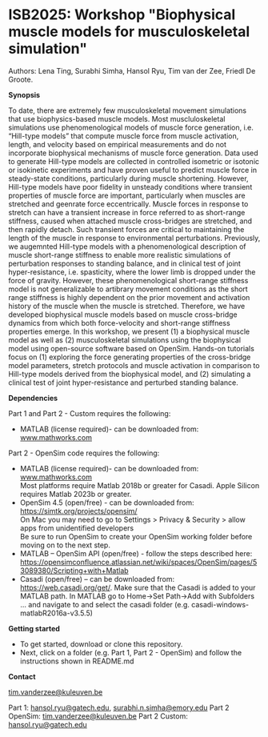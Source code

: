 # ISB2025: Workshop "Biophysical muscle models for musculoskeletal simulation"
Authors: Lena Ting, Surabhi Simha, Hansol Ryu, Tim van der Zee, Friedl De Groote.

**Synopsis**

To date, there are extremely few musculoskeletal movement simulations that use biophysics-based muscle models. Most muscluloskeletal simulations use phenomenological models of muscle force generation, i.e. “Hill-type models” that compute muscle force from  muscle activation, length, and velocity based on empirical measurements and do not incorporate biophysical mechanisms of muscle force generation. Data used to generate Hill-type models are collected in controlled isometric or isotonic or isokinetic experiments and have proven useful to predict muscle force in steady-state conditions, particularly during muscle shortening. However, Hill-type models have poor fidelity in unsteady conditions where transient properties of muscle force are important, particularly when muscles are stretched and geenrate force eccentrically. Muscle forces in response to stretch can have a transient increase in force referred to as short-range stiffness, caused when attached muscle cross-bridges are stretched, and then rapidly detach. Such transient forces are critical to maintaining the length of the muscle in response to environmental perturbations. Previously, we augemnted Hill-type models with a phenomenological description of muscle short-range stiffness to enable more realistic simulations of perturbation responses to standing balance, and in clinical test of joint hyper-resistance, i.e. spasticity, where the lower limb is dropped under the force of gravity. However, these phenomenological short-range stiffness model is not generalizable to artibrary movement conditions as the short range stiffness is highly dependent on the prior movement and activation history of the muscle when the muscle is stretched. Therefore, we have developed biophysical muscle models based on muscle cross-bridge dynamics from which both force-velocity and short-range stiffness properties emerge. In this workshop, we present (1) a biophysical muscle model as well as (2) musculoskeletal simulations using the biophysical model using open-source software based on OpenSim. Hands-on tutorials focus on (1) exploring the force generating properties of the cross-bridge model parameters, stretch protocols and muscle activation in comparison to Hill-type models derived from the biophysical model, and (2) simulating a clinical test of joint hyper-resistance and perturbed standing balance.


**Dependencies**

Part 1 and Part 2 - Custom requires the following:
- MATLAB (license required)- can be downloaded from: www.mathworks.com

Part 2 - OpenSim code requires the following:
- MATLAB (license required)- can be downloaded from: www.mathworks.com </br>
  Most platforms require Matlab 2018b or greater for Casadi. Apple Silicon requires Matlab 2023b or greater.
- OpenSim 4.5 (open/free) - can be downloaded from: https://simtk.org/projects/opensim/ </br>
  On Mac you may need to go to Settings > Privacy & Security > allow apps from unidentified developers </br>
  Be sure to run OpenSim to create your OpenSim working folder before moving on to the next step.
- MATLAB – OpenSim API (open/free) - follow the steps described here: https://opensimconfluence.atlassian.net/wiki/spaces/OpenSim/pages/53089380/Scripting+with+Matlab
- Casadi (open/free) – can be downloaded from: https://web.casadi.org/get/. Make sure that the Casadi is added to your MATLAB path. In MATLAB go to Home->Set Path->Add with Subfolders ... and navigate to and select the casadi folder (e.g. casadi-windows-matlabR2016a-v3.5.5)

**Getting started**

- To get started, download or clone this repository.
- Next, click on a folder (e.g. Part 1, Part 2 - OpenSim) and follow the instructions shown in README.md

**Contact**

tim.vanderzee@kuleuven.be

Part 1: hansol.ryu@gatech.edu, surabhi.n.simha@emory.edu
Part 2 OpenSim: tim.vanderzee@kuleuven.be
Part 2 Custom: hansol.ryu@gatech.edu


